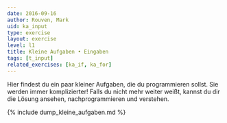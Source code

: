 ```yaml
---
date: 2016-09-16
author: Rouven, Mark
uid: ka_input
type: exercise
layout: exercise
level: l1
title: Kleine Aufgaben • Eingaben
tags: [t_input]
related_exercises: [ka_if, ka_for]
---
```


Hier findest du ein paar kleiner Aufgaben, die du programmieren sollst.
Sie werden immer komplizierter! Falls du nicht mehr weiter weißt,
kannst du dir die Lösung ansehen, nachprogrammieren und verstehen.

{% include dump_kleine_aufgaben.md %}